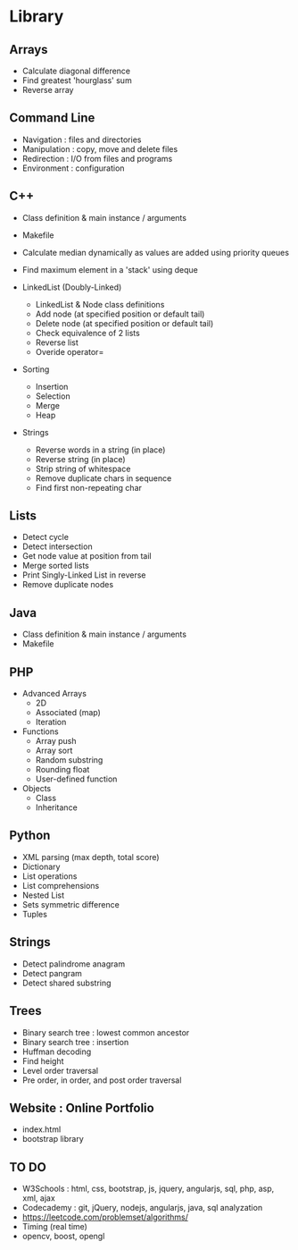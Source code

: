 # Library

## Arrays
- Calculate diagonal difference
- Find greatest 'hourglass' sum
- Reverse array

## Command Line
- Navigation : files and directories
- Manipulation : copy, move and delete files
- Redirection : I/O from files and programs
- Environment : configuration

## C++
- Class definition & main instance / arguments
- Makefile
- Calculate median dynamically as values are added using priority queues
- Find maximum element in a 'stack' using deque

- LinkedList (Doubly-Linked)
  - LinkedList & Node class definitions
  - Add node (at specified position or default tail)
  - Delete node (at specified position or default tail)
  - Check equivalence of 2 lists
  - Reverse list
  - Overide operator=

- Sorting
  - Insertion
  - Selection
  - Merge
  - Heap
  
- Strings
  - Reverse words in a string (in place)
  - Reverse string (in place)
  - Strip string of whitespace
  - Remove duplicate chars in sequence
  - Find first non-repeating char

## Lists
- Detect cycle
- Detect intersection
- Get node value at position from tail
- Merge sorted lists
- Print Singly-Linked List in reverse
- Remove duplicate nodes

## Java
- Class definition & main instance / arguments
- Makefile

## PHP
- Advanced Arrays
  - 2D
  - Associated (map)
  - Iteration
- Functions
  - Array push
  - Array sort
  - Random substring
  - Rounding float
  - User-defined function
- Objects
  - Class
  - Inheritance

## Python
- XML parsing (max depth, total score)
- Dictionary
- List operations
- List comprehensions
- Nested List
- Sets symmetric difference
- Tuples

## Strings
- Detect palindrome anagram
- Detect pangram
- Detect shared substring

## Trees
- Binary search tree : lowest  common ancestor
- Binary search tree : insertion
- Huffman decoding
- Find height
- Level order traversal
- Pre order, in order, and post order traversal

## Website : Online Portfolio
- index.html
- bootstrap library

## TO DO
- W3Schools : html, css, bootstrap, js, jquery, angularjs, sql, php, asp, xml, ajax
- Codecademy : git, jQuery, nodejs, angularjs, java, sql analyzation
- https://leetcode.com/problemset/algorithms/
- Timing (real time)
- opencv, boost, opengl
